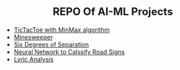 <h1 align=center><font size = 5>REPO Of AI-ML Projects </font></h1>

 - <a href='https://github.com/Nbandhi/AI-ML/tree/main/tictactoe'> TicTacToe with MinMax algorithm</a>
 - <a href='https://github.com/Nbandhi/AI-ML/tree/main/minesweeper'>Minesweeper</a>
 - <a href='https://github.com/Nbandhi/AI-ML/tree/main/sixdegrees'>Six Degrees of Separation</a>
 - <a href='https://github.com/Nbandhi/AI-ML/tree/main/Road-Signs'>Neural Network to Calssify Road Signs</a>
 - <a href='https://github.com/Nbandhi/AI-ML/tree/main/LyricAnalysis'>Lyric Analysis</a>
 

